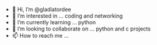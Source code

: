 - 👋 Hi, I’m @gladiatordee
- 👀 I’m interested in ... coding and networking
- 🌱 I’m currently learning ... python
- 💞️ I’m looking to collaborate on ... python and c projects
- 📫 How to reach me ...

<!---
gladiatordee/gladiatordee is a ✨ special ✨ repository because its `README.md` (this file) appears on your GitHub profile.
You can click the Preview link to take a look at your changes.
--->
